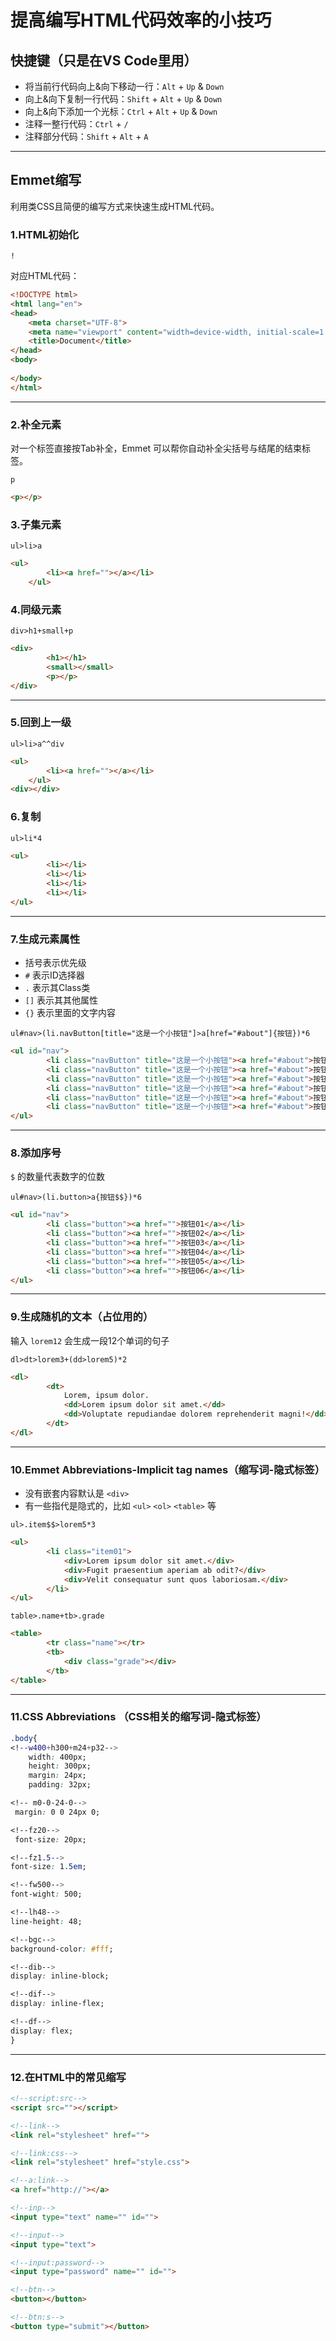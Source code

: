 # 提高编写HTML代码效率的小技巧

## 快捷键（只是在VS Code里用）

+   将当前行代码向上&向下移动一行：`Alt` + `Up` & `Down`
+   向上&向下复制一行代码：`Shift` + `Alt` + `Up` & `Down`
+   向上&向下添加一个光标：`Ctrl` + `Alt` + `Up` & `Down`
+   注释一整行代码：`Ctrl` + `/`
+   注释部分代码：`Shift` + `Alt` + `A`

---

## Emmet缩写

利用类CSS且简便的编写方式来快速生成HTML代码。

### 1.HTML初始化

```
!
```

对应HTML代码：

```html
<!DOCTYPE html>
<html lang="en">
<head>
    <meta charset="UTF-8">
    <meta name="viewport" content="width=device-width, initial-scale=1.0">
    <title>Document</title>
</head>
<body>
    
</body>
</html>
```

---

### 2.补全元素

对一个标签直接按Tab补全，Emmet 可以帮你自动补全尖括号与结尾的结束标签。

```
p
```

```html
<p></p>
```

### 3.子集元素

```
ul>li>a
```

```html
<ul>
        <li><a href=""></a></li>
    </ul>
```

### 4.同级元素

```
div>h1+small+p
```

```html
<div>
        <h1></h1>
        <small></small>
        <p></p>
</div>
```

---

### 5.回到上一级

```
ul>li>a^^div
```

```html
<ul>
        <li><a href=""></a></li>
    </ul>
<div></div>
```

### 6.复制

```
ul>li*4
```

```html
<ul>
        <li></li>
        <li></li>
        <li></li>
        <li></li>
</ul>
```

---

### 7.生成元素属性

+ 括号表示优先级
+ `#` 表示ID选择器
+ `.` 表示其Class类
+ `[]` 表示其其他属性
+ `{}` 表示里面的文字内容

```
ul#nav>(li.navButton[title="这是一个小按钮"]>a[href="#about"]{按钮})*6
```

```html
<ul id="nav">
        <li class="navButton" title="这是一个小按钮"><a href="#about">按钮</a></li>
        <li class="navButton" title="这是一个小按钮"><a href="#about">按钮</a></li>
        <li class="navButton" title="这是一个小按钮"><a href="#about">按钮</a></li>
        <li class="navButton" title="这是一个小按钮"><a href="#about">按钮</a></li>
        <li class="navButton" title="这是一个小按钮"><a href="#about">按钮</a></li>
        <li class="navButton" title="这是一个小按钮"><a href="#about">按钮</a></li>
</ul>
```

---

### 8.添加序号

`$` 的数量代表数字的位数

```
ul#nav>(li.button>a{按钮$$})*6
```

```html
<ul id="nav">
        <li class="button"><a href="">按钮01</a></li>
        <li class="button"><a href="">按钮02</a></li>
        <li class="button"><a href="">按钮03</a></li>
        <li class="button"><a href="">按钮04</a></li>
        <li class="button"><a href="">按钮05</a></li>
        <li class="button"><a href="">按钮06</a></li>
</ul>
```

---

### 9.生成随机的文本（占位用的）

输入 `lorem12` 会生成一段12个单词的句子

```
dl>dt>lorem3+(dd>lorem5)*2
```

```html
<dl>
        <dt>
            Lorem, ipsum dolor.
            <dd>Lorem ipsum dolor sit amet.</dd>
            <dd>Voluptate repudiandae dolorem reprehenderit magni!</dd>
        </dt>
</dl>
```

---

### 10.Emmet Abbreviations-Implicit tag names（缩写词-隐式标签）

* 没有嵌套内容默认是 `<div>`
* 有一些指代是隐式的，比如 `<ul>` `<ol>` `<table>` 等

```
ul>.item$$>lorem5*3
```

```html
<ul>
        <li class="item01">
            <div>Lorem ipsum dolor sit amet.</div>
            <div>Fugit praesentium aperiam ab odit?</div>
            <div>Velit consequatur sunt quos laboriosam.</div>
        </li>
</ul>
```

```
table>.name+tb>.grade
```

```html
<table>
        <tr class="name"></tr>
        <tb>
            <div class="grade"></div>
        </tb>
</table>
```

---

### 11.CSS Abbreviations （CSS相关的缩写词-隐式标签）

```css
.body{
<!--w400+h300+m24+p32-->
    width: 400px;
    height: 300px;
    margin: 24px;
    padding: 32px;

<!-- m0-0-24-0-->
 margin: 0 0 24px 0;

<!--fz20-->
 font-size: 20px;

<!--fz1.5-->
font-size: 1.5em;

<!--fw500-->
font-wight: 500;

<!--lh48-->
line-height: 48;

<!--bgc-->
background-color: #fff;

<!--dib-->
display: inline-block;

<!--dif-->
display: inline-flex;

<!--df-->
display: flex;
} 
```

---

### 12.在HTML中的常见缩写

```html
<!--script:src-->
<script src=""></script>

<!--link-->
<link rel="stylesheet" href="">

<!--link:css-->
<link rel="stylesheet" href="style.css">

<!--a:link-->
<a href="http://"></a>

<!--inp-->
<input type="text" name="" id="">

<!--input-->
<input type="text">

<!--input:password-->
<input type="password" name="" id="">

<!--btn-->
<button></button>

<!--btn:s-->
<button type="submit"></button>
```

